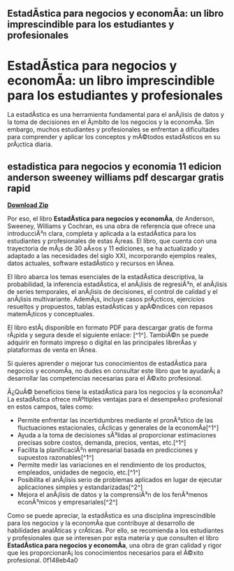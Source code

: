 ## EstadÃ­stica para negocios y economÃ­a: un libro imprescindible para los estudiantes y profesionales

  
# EstadÃ­stica para negocios y economÃ­a: un libro imprescindible para los estudiantes y profesionales
  
La estadÃ­stica es una herramienta fundamental para el anÃ¡lisis de datos y la toma de decisiones en el Ã¡mbito de los negocios y la economÃ­a. Sin embargo, muchos estudiantes y profesionales se enfrentan a dificultades para comprender y aplicar los conceptos y mÃ©todos estadÃ­sticos en su prÃ¡ctica diaria.
 
## estadistica para negocios y economia 11 edicion anderson sweeney williams pdf descargar gratis rapid


[**Download Zip**](https://www.google.com/url?q=https%3A%2F%2Ffancli.com%2F2tKEic&sa=D&sntz=1&usg=AOvVaw3dINORzW1WV1W8zr9f67i7)

  
Por eso, el libro **EstadÃ­stica para negocios y economÃ­a**, de Anderson, Sweeney, Williams y Cochran, es una obra de referencia que ofrece una introducciÃ³n clara, completa y aplicada a la estadÃ­stica para los estudiantes y profesionales de estas Ã¡reas. El libro, que cuenta con una trayectoria de mÃ¡s de 30 aÃ±os y 11 ediciones, se ha actualizado y adaptado a las necesidades del siglo XXI, incorporando ejemplos reales, datos actuales, software estadÃ­stico y recursos en lÃ­nea.
  
El libro abarca los temas esenciales de la estadÃ­stica descriptiva, la probabilidad, la inferencia estadÃ­stica, el anÃ¡lisis de regresiÃ³n, el anÃ¡lisis de series temporales, el anÃ¡lisis de decisiones, el control de calidad y el anÃ¡lisis multivariante. AdemÃ¡s, incluye casos prÃ¡cticos, ejercicios resueltos y propuestos, tablas estadÃ­sticas y apÃ©ndices con repasos matemÃ¡ticos y conceptuales.
  
El libro estÃ¡ disponible en formato PDF para descargar gratis de forma rÃ¡pida y segura desde el siguiente enlace: [^1^]. TambiÃ©n se puede adquirir en formato impreso o digital en las principales librerÃ­as y plataformas de venta en lÃ­nea.
  
Si quieres aprender o mejorar tus conocimientos de estadÃ­stica para negocios y economÃ­a, no dudes en consultar este libro que te ayudarÃ¡ a desarrollar las competencias necesarias para el Ã©xito profesional.

Â¿QuÃ© beneficios tiene la estadÃ­stica para los negocios y la economÃ­a? La estadÃ­stica ofrece mÃºltiples ventajas para el desempeÃ±o profesional en estos campos, tales como:
  
- Permite enfrentar las incertidumbres mediante el pronÃ³stico de las fluctuaciones estacionales, cÃ­clicas y generales de la economÃ­a[^1^]
- Ayuda a la toma de decisiones sÃ³lidas al proporcionar estimaciones precisas sobre costos, demanda, precios, ventas, etc.[^1^]
- Facilita la planificaciÃ³n empresarial basada en predicciones y supuestos razonables[^1^]
- Permite medir las variaciones en el rendimiento de los productos, empleados, unidades de negocio, etc.[^1^]
- Posibilita el anÃ¡lisis serio de problemas aplicados en lugar de ejecutar aplicaciones simples y estandarizadas[^2^]
- Mejora el anÃ¡lisis de datos y la comprensiÃ³n de los fenÃ³menos econÃ³micos y empresariales[^2^]

Como se puede apreciar, la estadÃ­stica es una disciplina imprescindible para los negocios y la economÃ­a que contribuye al desarrollo de habilidades analÃ­ticas y crÃ­ticas. Por ello, se recomienda a los estudiantes y profesionales que se interesen por esta materia y que consulten el libro **EstadÃ­stica para negocios y economÃ­a**, una obra de gran calidad y rigor que les proporcionarÃ¡ los conocimientos necesarios para el Ã©xito profesional.
 0f148eb4a0
